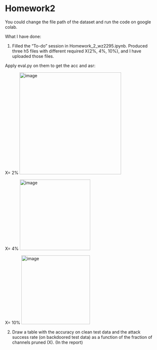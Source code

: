 # Homework2
You could change the file path of the dataset and run the code on google colab.

What I have done:
1)	Filled the “To-do” session in Homework_2_wz2295.ipynb. Produced three h5 files with different required X{2%, 4%, 10%}, and I have uploaded those files.

Apply eval.py on them to get the acc and asr:

X= 2%
 <img width="336" alt="image" src="https://user-images.githubusercontent.com/58565205/206823678-997ee597-f270-4efe-8058-f420cf0bd019.png">

X= 4%
 <img width="233" alt="image" src="https://user-images.githubusercontent.com/58565205/206647346-c67ee75f-9f9c-46c1-8e1a-f5fe7d8eed01.png">

X= 10%
<img width="227" alt="image" src="https://user-images.githubusercontent.com/58565205/206647502-827f79c2-e9ad-482f-87f6-0e4c0a8e24f5.png">


2)	Draw a table with the accuracy on clean test data and the attack success rate (on backdoored test data) as a function of the fraction of channels pruned (X). (In the report)

